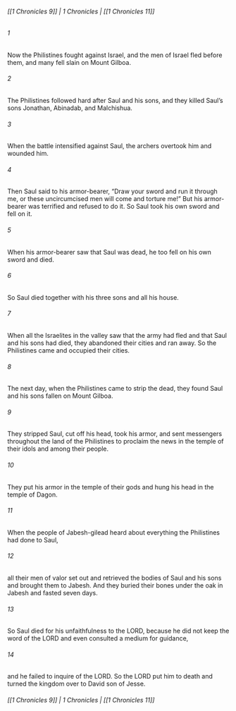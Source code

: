###### [[1 Chronicles 9]] | 1 Chronicles | [[1 Chronicles 11]]

###### 1
Now the Philistines fought against Israel, and the men of Israel fled before them, and many fell slain on Mount Gilboa.
###### 2
The Philistines followed hard after Saul and his sons, and they killed Saul’s sons Jonathan, Abinadab, and Malchishua.
###### 3
When the battle intensified against Saul, the archers overtook him and wounded him.
###### 4
Then Saul said to his armor-bearer, “Draw your sword and run it through me, or these uncircumcised men will come and torture me!” But his armor-bearer was terrified and refused to do it. So Saul took his own sword and fell on it.
###### 5
When his armor-bearer saw that Saul was dead, he too fell on his own sword and died.
###### 6
So Saul died together with his three sons and all his house.
###### 7
When all the Israelites in the valley saw that the army had fled and that Saul and his sons had died, they abandoned their cities and ran away. So the Philistines came and occupied their cities.
###### 8
The next day, when the Philistines came to strip the dead, they found Saul and his sons fallen on Mount Gilboa.
###### 9
They stripped Saul, cut off his head, took his armor, and sent messengers throughout the land of the Philistines to proclaim the news in the temple of their idols and among their people.
###### 10
They put his armor in the temple of their gods and hung his head in the temple of Dagon.
###### 11
When the people of Jabesh-gilead heard about everything the Philistines had done to Saul,
###### 12
all their men of valor set out and retrieved the bodies of Saul and his sons and brought them to Jabesh. And they buried their bones under the oak in Jabesh and fasted seven days.
###### 13
So Saul died for his unfaithfulness to the LORD, because he did not keep the word of the LORD and even consulted a medium for guidance,
###### 14
and he failed to inquire of the LORD. So the LORD put him to death and turned the kingdom over to David son of Jesse.

###### [[1 Chronicles 9]] | 1 Chronicles | [[1 Chronicles 11]]
